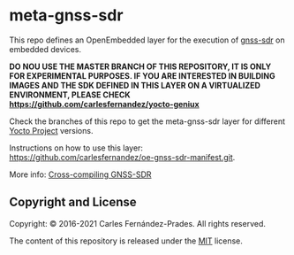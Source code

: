# meta-gnss-sdr

This repo defines an OpenEmbedded layer for the execution of
[gnss-sdr](https://gnss-sdr.org) on embedded devices.

**DO NOU USE THE MASTER BRANCH OF THIS REPOSITORY, IT IS ONLY FOR
EXPERIMENTAL PURPOSES. IF YOU ARE INTERESTED IN BUILDING IMAGES AND THE SDK
DEFINED IN THIS LAYER ON A VIRTUALIZED ENVIRONMENT, PLEASE CHECK
https://github.com/carlesfernandez/yocto-geniux**

Check the branches of this repo to get the meta-gnss-sdr layer for different
[Yocto Project](https://www.yoctoproject.org/) versions.

Instructions on how to use this layer:
https://github.com/carlesfernandez/oe-gnss-sdr-manifest.git.

More info:
[Cross-compiling GNSS-SDR](https://gnss-sdr.org/docs/tutorials/cross-compiling/)

## Copyright and License

Copyright: &copy; 2016-2021 Carles Fern&aacute;ndez-Prades. All rights reserved.

The content of this repository is released under the [MIT](./COPYING.MIT)
license.
